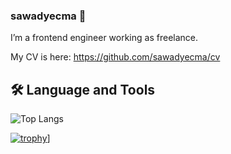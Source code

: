 ### sawadyecma 👋

I’m a frontend engineer working as freelance.

My CV is here: https://github.com/sawadyecma/cv

## 🛠 Language and Tools

![Top Langs](https://github-readme-stats.vercel.app/api/top-langs/?username=sawadyecma&layout=compact)

[![trophy](https://github-profile-trophy.vercel.app/?username=sawadyecma&theme=onedark)](https://github-profile-trophy.vercel.app/?username=sawadyecma&theme=onedark)]
